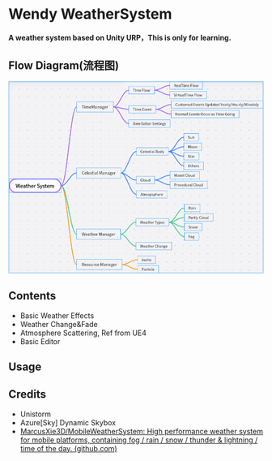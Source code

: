# Wendy WeatherSystem

**A weather system based on Unity URP，This is only for learning.**

## Flow Diagram(流程图)

![image-20240530015652355](Readme/diagram.png)

## Contents

* Basic Weather Effects
* Weather Change&Fade
* Atmosphere Scattering, Ref from UE4
* Basic Editor

## Usage

## Credits

* Unistorm 
* Azure[Sky] Dynamic Skybox
* [MarcusXie3D/MobileWeatherSystem: High performance weather system for mobile platforms, containing fog / rain / snow / thunder & lightning / time of the day. (github.com)](https://github.com/MarcusXie3D/MobileWeatherSystem)



